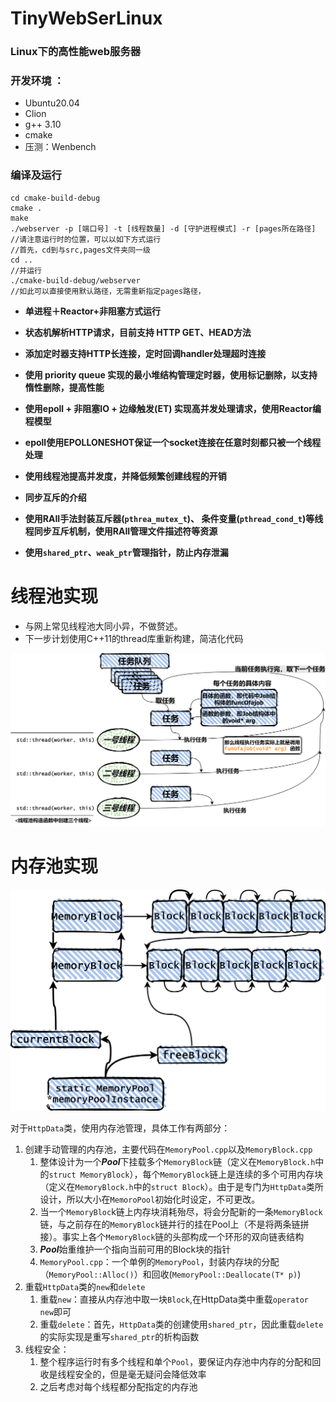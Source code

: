# TinyWebSerLinux

### Linux下的高性能web服务器

### 开发环境 ：

* Ubuntu20.04
* Clion
* g++ 3.10
* cmake
* 压测：Wenbench

### 编译及运行

```shell
cd cmake-build-debug
cmake .
make
./webserver -p [端口号] -t [线程数量] -d [守护进程模式] -r [pages所在路径]
//请注意运行时的位置，可以以如下方式运行
//首先，cd到与src,pages文件夹同一级
cd .. 
//并运行
./cmake-build-debug/webserver
//如此可以直接使用默认路径，无需重新指定pages路径，
```

* **单进程＋Reactor+非阻塞方式运行**
  
* **状态机解析HTTP请求，目前支持 HTTP GET、HEAD方法**
* **添加定时器支持HTTP长连接，定时回调handler处理超时连接**
* **使用 priority queue 实现的最小堆结构管理定时器，使用标记删除，以支持惰性删除，提高性能**
* **使用epoll + 非阻塞IO + 边缘触发(ET) 实现高并发处理请求，使用Reactor编程模型**
* **epoll使用EPOLLONESHOT保证一个socket连接在任意时刻都只被一个线程处理**
* **使用线程池提高并发度，并降低频繁创建线程的开销**
* **同步互斥的介绍**
* **使用RAII手法封装互斥器(`pthrea_mutex_t`)、 条件变量(`pthread_cond_t`)等线程同步互斥机制，使用RAII管理文件描述符等资源**
* **使用`shared_ptr`、`weak_ptr`管理指针，防止内存泄漏**

# 线程池实现

* 与网上常见线程池大同小异，不做赘述。
* 下一步计划使用C++11的thread库重新构建，简洁化代码

![img](README.assets/2185444-20210908215653442-1423225537.png)

# 内存池实现

![未命名绘图](README.assets/未命名绘图.png)

对于`HttpData`类，使用内存池管理，具体工作有两部分：

1. 创建手动管理的内存池，主要代码在`MemoryPool.cpp`以及`MemoryBlock.cpp`
   1. 整体设计为一个***Pool***下挂载多个`MemoryBlock`链（定义在`MemoryBlock.h`中的`struct MemoryBlock`），每个`MemoryBlock`链上是连续的多个可用内存块（定义在`MemoryBlock.h`中的`struct Block`）。由于是专门为`HttpData`类所设计，所以大小在`MemoroPool`初始化时设定，不可更改。
   2. 当一个`MemoryBloc`k链上内存块消耗殆尽，将会分配新的一条`MemoryBlock`链，与之前存在的`MemoryBlock`链并行的挂在Pool上（不是将两条链拼接）。事实上各个`MemoryBlock`链的头部构成一个环形的双向链表结构
   3. ***Pool***始重维护一个指向当前可用的Block块的指针
   4. `MemoryPool.cpp`：一个单例的`MemoryPool`，封装内存块的分配（`MemoryPool::Alloc()`）和回收(`MemoryPool::Deallocate(T* p)`)
2. 重载`HttpData`类的`new`和`delete`
   1. 重载`new`：直接从内存池中取一块`Block`,在HttpData类中重载`operator new`即可
   2. 重载`delete`：首先，`HttpData`类的创建使用`shared_ptr`，因此重载`delete`的实际实现是重写`shared_ptr`的析构函数
3. 线程安全：
   1. 整个程序运行时有多个线程和单个`Pool`，要保证内存池中内存的分配和回收是线程安全的，但是毫无疑问会降低效率
   2. 之后考虑对每个线程都分配指定的内存池
